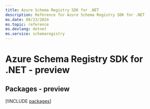 ```yaml
---
title: Azure Schema Registry SDK for .NET
description: Reference for Azure Schema Registry SDK for .NET
ms.date: 09/23/2024
ms.topic: reference
ms.devlang: dotnet
ms.service: schemaregistry
---
```

# Azure Schema Registry SDK for .NET - preview
## Packages - preview
[!INCLUDE [packages](schema-registry-index.md)]
